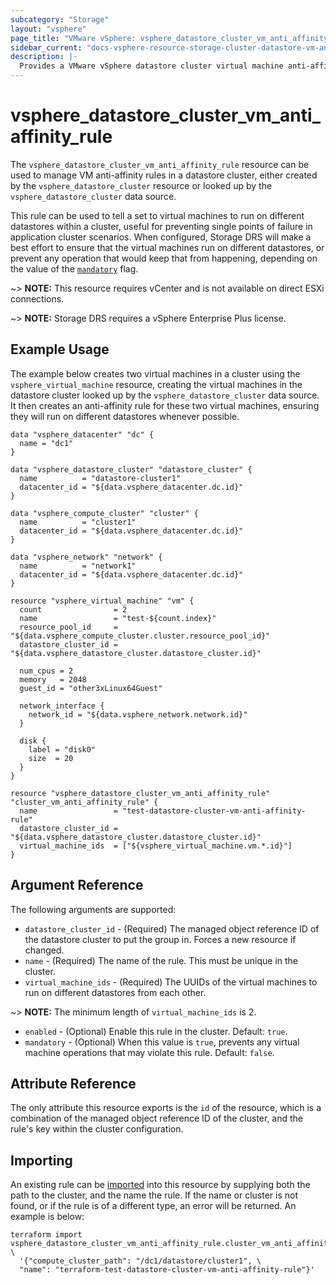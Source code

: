 ```yaml
---
subcategory: "Storage"
layout: "vsphere"
page_title: "VMware vSphere: vsphere_datastore_cluster_vm_anti_affinity_rule"
sidebar_current: "docs-vsphere-resource-storage-cluster-datastore-vm-anti-affinity-rule"
description: |-
  Provides a VMware vSphere datastore cluster virtual machine anti-affinity rule. This can be used to manage rules to tell virtual machines to run on separate datastores.
---
```


# vsphere\_datastore\_cluster\_vm\_anti\_affinity\_rule

The `vsphere_datastore_cluster_vm_anti_affinity_rule` resource can be used to
manage VM anti-affinity rules in a datastore cluster, either created by the
`vsphere_datastore_cluster` resource or looked up
by the `vsphere_datastore_cluster` data source.

This rule can be used to tell a set to virtual machines to run on different
datastores within a cluster, useful for preventing single points of failure in
application cluster scenarios. When configured, Storage DRS will make a best effort to
ensure that the virtual machines run on different datastores, or prevent any
operation that would keep that from happening, depending on the value of the
[`mandatory`](#mandatory) flag.

~> **NOTE:** This resource requires vCenter and is not available on direct ESXi
connections.

~> **NOTE:** Storage DRS requires a vSphere Enterprise Plus license.

## Example Usage

The example below creates two virtual machines in a cluster using the
`vsphere_virtual_machine` resource, creating the
virtual machines in the datastore cluster looked up by the
`vsphere_datastore_cluster` data
source. It then creates an anti-affinity rule for these two virtual machines,
ensuring they will run on different datastores whenever possible.


```hcl
data "vsphere_datacenter" "dc" {
  name = "dc1"
}

data "vsphere_datastore_cluster" "datastore_cluster" {
  name          = "datastore-cluster1"
  datacenter_id = "${data.vsphere_datacenter.dc.id}"
}

data "vsphere_compute_cluster" "cluster" {
  name          = "cluster1"
  datacenter_id = "${data.vsphere_datacenter.dc.id}"
}

data "vsphere_network" "network" {
  name          = "network1"
  datacenter_id = "${data.vsphere_datacenter.dc.id}"
}

resource "vsphere_virtual_machine" "vm" {
  count                = 2
  name                 = "test-${count.index}"
  resource_pool_id     = "${data.vsphere_compute_cluster.cluster.resource_pool_id}"
  datastore_cluster_id = "${data.vsphere_datastore_cluster.datastore_cluster.id}"

  num_cpus = 2
  memory   = 2048
  guest_id = "other3xLinux64Guest"

  network_interface {
    network_id = "${data.vsphere_network.network.id}"
  }

  disk {
    label = "disk0"
    size  = 20
  }
}

resource "vsphere_datastore_cluster_vm_anti_affinity_rule" "cluster_vm_anti_affinity_rule" {
  name                 = "test-datastore-cluster-vm-anti-affinity-rule"
  datastore_cluster_id = "${data.vsphere_datastore_cluster.datastore_cluster.id}"
  virtual_machine_ids  = ["${vsphere_virtual_machine.vm.*.id}"]
}
```

## Argument Reference

The following arguments are supported:

* `datastore_cluster_id` - (Required) The managed object reference
  ID of the datastore cluster to put the group in.  Forces
  a new resource if changed.
* `name` - (Required) The name of the rule. This must be unique in the cluster.
* `virtual_machine_ids` - (Required) The UUIDs of the virtual machines to run
  on different datastores from each other.

~> **NOTE:** The minimum length of `virtual_machine_ids` is 2.

* `enabled` - (Optional) Enable this rule in the cluster. Default: `true`.
* `mandatory` - (Optional) When this value is `true`, prevents any virtual
  machine operations that may violate this rule. Default: `false`.

## Attribute Reference

The only attribute this resource exports is the `id` of the resource, which is
a combination of the managed object reference ID of the
cluster, and the rule's key within the cluster configuration.

## Importing

An existing rule can be [imported][docs-import] into this resource by supplying
both the path to the cluster, and the name the rule. If the name or cluster is
not found, or if the rule is of a different type, an error will be returned. An
example is below:

[docs-import]: https://www.terraform.io/docs/import/index.html
```
terraform import vsphere_datastore_cluster_vm_anti_affinity_rule.cluster_vm_anti_affinity_rule \
  '{"compute_cluster_path": "/dc1/datastore/cluster1", \
  "name": "terraform-test-datastore-cluster-vm-anti-affinity-rule"}'
```
